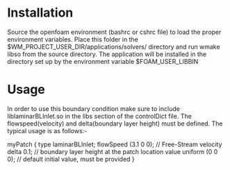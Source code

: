 # Installation #

Source the openfoam environment (bashrc or cshrc file) to load the proper environment variables. Place this folder in the $WM_PROJECT_USER_DIR/applications/solvers/ directory and run wmake libso from the source directory. The application will be installed in the directory set up by the environment variable $FOAM_USER_LIBBIN

# Usage #

In order to use this boundary condition make sure to include liblaminarBLInlet.so in the libs section of the controlDict file. The flowspeed(velocity) and delta(boundary layer height) must be defined. The typical usage is as follows:-

myPatch
{
    type         laminarBLInlet;
    flowSpeed    (3.1 0 0); // Free-Stream velocity
    delta        0.1;       // boundary layer height at the patch location
    value        uniform (0 0 0); // default initial value, must be provided
}